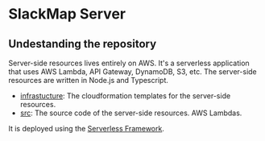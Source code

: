 # SlackMap Server


## Undestanding the repository

Server-side resources lives entirely on AWS. It's a serverless application that uses AWS Lambda, API Gateway, DynamoDB, S3, etc. The server-side resources are written in Node.js and Typescript.

- [infrastucture](./infrastructure): The cloudformation templates for the server-side resources.
- [src](./src): The source code of the server-side resources. AWS Lambdas.

It is deployed using the [Serverless Framework](https://www.serverless.com/).

